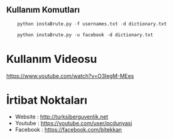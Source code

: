 ## Kullanım Komutları

```python
	python instaBrute.py -f usernames.txt -d dictionary.txt
```
```python
	python instaBrute.py -u facebook -d dictionary.txt
```

Kullanım Videosu
=
https://www.youtube.com/watch?v=O3IegM-MEes

İrtibat Noktaları
=
- Website : http://turksiberguvenlik.net
- Youtube : https://youtube.com/user/pcdunyasi
- Facebook : https://facebook.com/bitekkan
	
